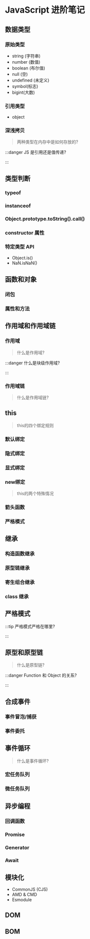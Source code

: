 # JavaScript 进阶笔记


## 数据类型

### 原始类型
- string (字符串)
- number (数值)
- boolean (布尔值)
- null (空)
- undefined (未定义)
- symbol(标志)
- bigint(大数)

### 引用类型
- object

### 深浅拷贝

> 两种类型在内存中是如何存放的?

:::danger JS 是引用还是值传递?

:::

## 类型判断

### typeof

### instanceof

### Object.prototype.toString().call()

### constructor 属性

### 特定类型 API
- Object.is()
- NaN.isNaN()

## 函数和对象

### 闭包

### 属性和方法

## 作用域和作用域链

### 作用域

> 什么是作用域?

:::danger 什么是块级作用域?

:::

### 作用域链

> 什么是作用域链?


## this 
> this的四个绑定规则

### 默认绑定 
### 隐式绑定 
### 显式绑定 
### new绑定 

> this的两个特殊情况
### 箭头函数

### 严格模式

## 继承

### 构造函数继承

### 原型链继承

### 寄生组合继承

### class 继承


## 严格模式
:::tip 严格模式严格在哪里?

:::

## 原型和原型链
> 什么是原型链?

:::danger Function 和 Object 的关系?

:::

## 合成事件

### 事件冒泡/捕获

### 事件委托

## 事件循环
> 什么是事件循环?

### 宏任务队列

### 微任务队列


## 异步编程

### 回调函数

### Promise

### Generator

### Await

## 模块化

- CommonJS (CJS)
- AMD & CMD
- Esmodule

## DOM

## BOM